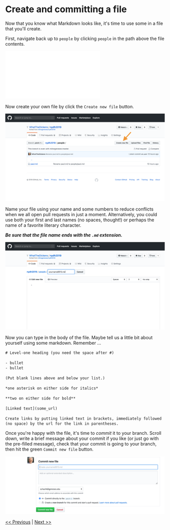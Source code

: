 # Create and committing a file

Now that you know what Markdown looks like, it's time to use some in a file that you'll create.

First, navigate back up to `people` by clicking `people` in the path above the file contents. 

![Navigate up one level](../images/navigate_up.md)

Now create your own file by click the `Create new file` button.

![Create a new file](../images/create_file.png)

Name your file using your name and some numbers to reduce conflicts when we all open pull requests in just a moment. Alternatively, you could use both your first and last names (no spaces, thought!) or perhaps the name of a favorite literary character.  

***Be sure that the file name ends with the `.md` extension.***

![Name your file](../images/name_file.png)

Now you can type in the body of the file. Maybe tell us a little bit about yourself using some markdown. Remember ...

```
# Level-one heading (you need the space after #)

- bullet
- bullet

(Put blank lines above and below your list.)

*one asterisk on either side for italics*

**two on either side for bold**

[Linked text](some_url)

Create links by putting linked text in brackets, immediately followed (no space) by the url for the link in parentheses.
```
Once you're happy with the file, it's time to *commit* it to your branch. Scroll down, write a brief message about your commit if you like (or just go with the pre-filled message), check that your commit is going to your branch, then hit the green `Commit new file` button.

![Commit your file](../images/commit.png)

[<< Previous](mrkdwn.md) | [Next >>](pullrequest_.md)